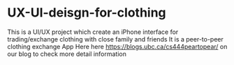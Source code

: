 # UX-UI-deisgn-for-clothing
This is a UI/UX project which create an iPhone interface for trading/exchange clothing with close family and friends
It is a peer-to-peer clothing exchange App
Here here https://blogs.ubc.ca/cs444peartopear/ on our blog to check more detail information
